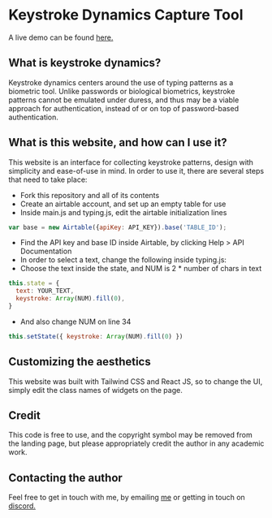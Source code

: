 # Keystroke Dynamics Capture Tool

A live demo can be found [here.](https://leos-ee.netlify.app/)

## What is keystroke dynamics?

Keystroke dynamics centers around the use of typing patterns as a biometric tool. Unlike passwords or biological biometrics, keystroke patterns cannot be emulated under duress, and thus may be a viable approach for authentication, instead of or on top of password-based authentication. 

## What is this website, and how can I use it?

This website is an interface for collecting keystroke patterns, design with simplicity and ease-of-use in mind. In order to use it, there are several steps that need to take place:

* Fork this repository and all of its contents
* Create an airtable account, and set up an empty table for use
* Inside main.js and typing.js, edit the airtable initialization lines
```javascript
var base = new Airtable({apiKey: API_KEY}).base('TABLE_ID');
```
* Find the API key and base ID inside Airtable, by clicking Help > API Documentation
* In order to select a text, change the following inside typing.js:
* Choose the text inside the state, and NUM is 2 * number of chars in text
```javascript
this.state = {
  text: YOUR_TEXT,
  keystroke: Array(NUM).fill(0),
}
```
* And also change NUM on line 34
```javascript
this.setState({ keystroke: Array(NUM).fill(0) })
```

## Customizing the aesthetics

This website was built with Tailwind CSS and React JS, so to change the UI, simply edit the class names of widgets on the page. 

## Credit

This code is free to use, and the copyright symbol may be removed from the landing page, but please appropriately credit the author in any academic work.

## Contacting the author

Feel free to get in touch with me, by emailing [me](mailto:leostersmail@gmail.com) or getting in touch on [discord.](https://www.discord.com/channels/@me/431452148425818122/)
